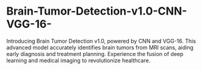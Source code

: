 # Brain-Tumor-Detection-v1.0-CNN-VGG-16-
Introducing Brain Tumor Detection v1.0, powered by CNN and VGG-16. This advanced model accurately identifies brain tumors from MRI scans, aiding early diagnosis and treatment planning. Experience the fusion of deep learning and medical imaging to revolutionize healthcare.
